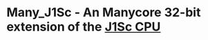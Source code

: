 # Many_J1Sc - An Manycore 32-bit extension of the [J1Sc CPU](https://github.com/SteffenReith/J1Sc)

